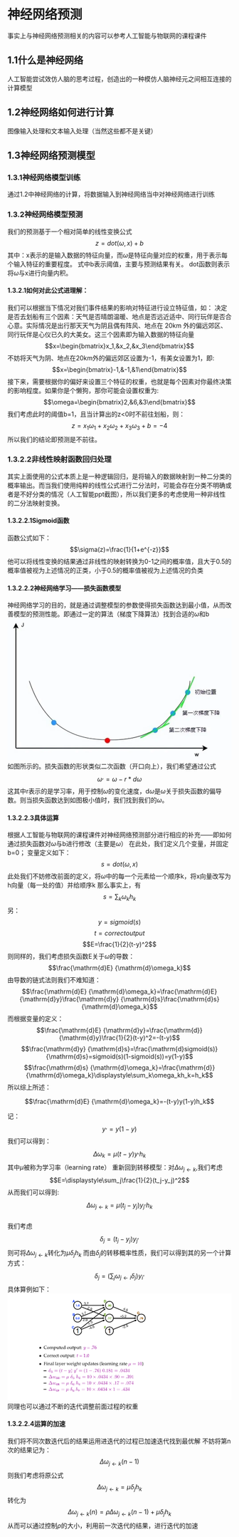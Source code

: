 # 神经网络预测
事实上与神经网络预测相关的内容可以参考人工智能与物联网的课程课件
## 1.1什么是神经网络
人工智能尝试效仿人脑的思考过程，创造出的一种模仿人脑神经元之间相互连接的计算模型
## 1.2神经网络如何进行计算
图像输入处理和文本输入处理（当然这些都不是关键）
## 1.3神经网络预测模型
### 1.3.1神经网络模型训练
通过1.2中神经网络的计算，将数据输入到神经网络当中对神经网络进行训练
### 1.3.2神经网络模型预测
我们的预测基于一个相对简单的线性变换公式$$z=dot(\omega,x)+b$$
其中：x表示的是输入数据的特征向量，而$\omega$是特征向量对应的权重，用于表示每个输入特征的重要程度。
式中b表示阈值，主要与预测结果有关。
dot函数则表示将$\omega$与x进行向量内积。
#### 1.3.2.1如何对此公式进理解：
我们可以根据当下情况对我们事件结果的影响对特征进行设立特征值，如：
决定是否去划船有三个因素：天气是否晴朗温暖、地点是否远近适中、同行玩伴是否合心意。实际情况是出行那天天气为阴且偶有阵风、地点在 20km 外的偏远郊区、同行玩伴是心仪已久的大美女。这三个因素即为输入数据的特征向量$$x=\begin{bmatrix}x_1,&x_2,&x_3\end{bmatrix}$$
不妨将天气为阴、地点在20km外的偏远郊区设置为-1，有美女设置为1，即:$$x=\begin{bmatrix}-1,&-1,&1\end{bmatrix}$$
接下来，需要根据你的偏好来设置三个特征的权重，也就是每个因素对你最终决策的影响程度。如果你是个懒狗，那你可能会设置权重为:$$\omega=\begin{bmatrix}2,&6,&3\end{bmatrix}$$
我们考虑此时的阈值b=1，且当计算出的z<0时不前往划船，则：$$z=x_1\omega_1+x_2\omega_2+x_3\omega_3+b=-4$$
所以我们的结论即预测是不前往。
### 1.3.2.2非线性映射函数回归处理
其实上面使用的公式本质上是一种逻辑回归，是将输入的数据映射到一种二分类的概率输出。而当我们使用纯粹的线性公式进行二分法时，可能会存在分类不明确或者是不好分类的情况（人工智能ppt截图），所以我们更多的考虑使用一种非线性的二分法映射变换。
#### 1.3.2.2.1Sigmoid函数
函数公式如下：$$\sigma(z)=\frac{1}{1+e^{-z}}$$
他可以将线性变换的结果通过非线性的映射转换为0-1之间的概率值，且大于0.5的概率值被视为上述情况的正类，小于0.5的概率值被视为上述情况的负类
#### 1.3.2.2.2神经网络学习——损失函数模型
神经网络学习的目的，就是通过调整模型的参数使得损失函数达到最小值，从而改善模型的预测性能。即通过一定的算法（梯度下降算法）找到合适的$\omega$和b
![alt text](fa2b84799faee295cf6161919dc71fb.png)
如图所示的。损失函数的形状类似二次函数（开口向上），我们希望通过公式$$\omega^,=\omega-r*d\omega$$
这其中r表示的是学习率，用于控制$\omega$的变化速度，d$\omega$是$\omega$关于损失函数的偏导数。则当损失函数达到如图极小值时，我们找到我们的$\omega$。
#### 1.3.2.2.3具体运算
根据人工智能与物联网的课程课件对神经网络预测部分进行相应的补充——即如何通过损失函数对$\omega$与b进行修改（主要是$\omega$）
在此处，我们定义几个变量，并固定b=0；
变量定义如下：$$s=dot(\omega,x)$$
此处我们不妨修改前面的定义，将$\omega$中的每一个元素给一个顺序k，将x向量改写为h向量（每一处的值）并给顺序k
那么事实上，有$$s=\displaystyle\sum_k\omega_kh_k$$
另：
$$y=sigmoid(s)$$
$$t=correct output$$
$$E=\frac{1}{2}(t-y)^2$$
则同样的，我们考虑损失函数E关于$\omega$的导数：$$\frac{\mathrm{d}E} {\mathrm{d}\omega_k}$$
由导数的链式法则我们不难知道：
$$\frac{\mathrm{d}E} {\mathrm{d}\omega_k}=\frac{\mathrm{d}E} {\mathrm{d}y}\frac{\mathrm{d}y} {\mathrm{d}s}\frac{\mathrm{d}s} {\mathrm{d}\omega_k}$$
而根据变量的定义：$$\frac{\mathrm{d}E} {\mathrm{d}y}=\frac{\mathrm{d}} {\mathrm{d}y}\frac{1}{2}(t-y)^2=-(t-y)$$
$$\frac{\mathrm{d}y} {\mathrm{d}s}=\frac{\mathrm{d}sigmoid(s)} {\mathrm{d}s}=sigmoid(s)(1-sigmoid(s))=y(1-y)$$
$$\frac{\mathrm{d}s} {\mathrm{d}\omega_k}=\frac{\mathrm{d}} {\mathrm{d}\omega_k}\displaystyle\sum_k\omega_kh_k=h_k$$
所以综上所述：

$$\frac{\mathrm{d}E} {\mathrm{d}\omega_k}=-(t-y)y(1-y)h_k$$

记：$$y^,=y(1-y)$$
我们可以得到：
$$\Delta\omega_k=\mu(t-y)y^,h_k$$
其中$\mu$被称为学习率（learning rate）
重新回到转移模型：对$\Delta\omega_{j\leftarrow k}$,我们考虑$$E=\displaystyle\sum_j\frac{1}{2}(t_j-y_j)^2$$
从而我们可以得到:$$\Delta\omega_{j\leftarrow k}=\mu(t_j-y_j)y_j^,h_k$$        
我们考虑$$\delta_j=(t_j-y_j)y_j^,$$
则可将$\Delta\omega_{j\leftarrow k}$转化为$\mu\delta_jh_k$
而由$\delta_j$的转移概率性质，我们可以得到其的另一个计算方式：$$\delta_j=(\displaystyle\sum_j\omega_{j\leftarrow i}\delta_j)y_i^,$$
具体算例如下：![alt text](47350a1070508ce638d70ca5fae5add.png)
同理也可以通过不断的迭代调整前面过程的权重
#### 1.3.2.2.4运算的加速
我们将不同次数迭代后的结果运用进迭代的过程已加速迭代找到最优解
不妨将第n次的结果记为：$$\Delta\omega_{j\leftarrow k}(n-1)$$
则我们考虑将原公式$$\Delta\omega_{j\leftarrow k}=\mu\delta_jh_k$$
转化为$$\Delta\omega_{j\leftarrow k}(n)=\rho\Delta\omega_{j\leftarrow k}(n-1)+\mu\delta_jh_k$$
从而可以通过控制$\rho$的大小，利用前一次迭代的结果，进行迭代的加速


